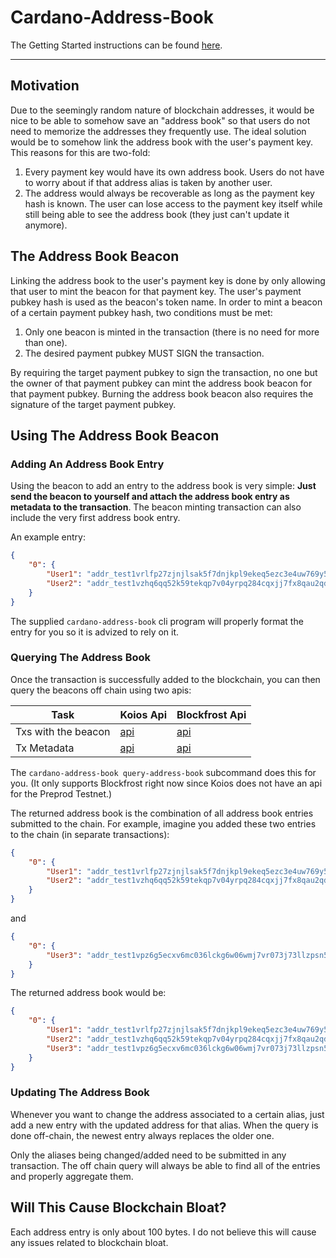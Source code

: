 # Cardano-Address-Book

The Getting Started instructions can be found [here](GettingStarted.md).

---
## Motivation
Due to the seemingly random nature of blockchain addresses, it would be nice to be able to somehow save an "address book" so that users do not need to memorize the addresses they frequently use. The ideal solution would be to somehow link the address book with the user's payment key. This reasons for this are two-fold:

1. Every payment key would have its own address book. Users do not have to worry about if that address alias is taken by another user.
2. The address would always be recoverable as long as the payment key hash is known. The user can lose access to the payment key itself while still being able to see the address book (they just can't update it anymore).

## The Address Book Beacon
Linking the address book to the user's payment key is done by only allowing that user to mint the beacon for that payment key. The user's payment pubkey hash is used as the beacon's token name. In order to mint a beacon of a certain payment pubkey hash, two conditions must be met:

1. Only one beacon is minted in the transaction (there is no need for more than one).
2. The desired payment pubkey MUST SIGN the transaction.

By requiring the target payment pubkey to sign the transaction, no one but the owner of that payment pubkey can mint the address book beacon for that payment pubkey. Burning the address book beacon also requires the signature of the target payment pubkey.

## Using The Address Book Beacon
### Adding An Address Book Entry
Using the beacon to add an entry to the address book is very simple: **Just send the beacon to yourself and attach the address book entry as metadata to the transaction**. The beacon minting transaction can also include the very first address book entry.

An example entry:
``` JSON
{
    "0": {
        "User1": "addr_test1vrlfp27zjnjlsak5f7dnjkpl9ekeq5ezc3e4uw769y5rgtc4qvv2f",
        "User2": "addr_test1vzhq6qq52k59tekqp7v04yrpq284cqxjj7fx8qau2qd795s7wfhhm"
    }
}
```

The supplied `cardano-address-book` cli program will properly format the entry for you so it is advized to rely on it.

### Querying The Address Book
Once the transaction is successfully added to the blockchain, you can then query the beacons off chain using two apis:

| Task | Koios Api | Blockfrost Api |
|--|--|--|
| Txs with the beacon | [api](https://api.koios.rest/#get-/asset_txs) | [api](https://docs.blockfrost.io/#tag/Cardano-Assets/paths/~1assets~1%7Basset%7D~1transactions/get)|
| Tx Metadata | [api](https://api.koios.rest/#post-/tx_metadata) | [api](https://docs.blockfrost.io/#tag/Cardano-Transactions/paths/~1txs~1%7Bhash%7D~1metadata/get)|

The `cardano-address-book query-address-book` subcommand does this for you. (It only supports Blockfrost right now since Koios does not have an api for the Preprod Testnet.) 

The returned address book is the combination of all address book entries submitted to the chain. For example, imagine you added these two entries to the chain (in separate transactions):

``` JSON
{
    "0": {
        "User1": "addr_test1vrlfp27zjnjlsak5f7dnjkpl9ekeq5ezc3e4uw769y5rgtc4qvv2f",
        "User2": "addr_test1vzhq6qq52k59tekqp7v04yrpq284cqxjj7fx8qau2qd795s7wfhhm"
    }
}
```

and

``` JSON
{
    "0": {
        "User3": "addr_test1vpz6g5ecxv6mc036lckg6w06wmj7vr073j73llzpsn5t0pguw7m5u"
    }
}
```

The returned address book would be:

``` JSON
{
    "0": {
        "User1": "addr_test1vrlfp27zjnjlsak5f7dnjkpl9ekeq5ezc3e4uw769y5rgtc4qvv2f",
        "User2": "addr_test1vzhq6qq52k59tekqp7v04yrpq284cqxjj7fx8qau2qd795s7wfhhm",
        "User3": "addr_test1vpz6g5ecxv6mc036lckg6w06wmj7vr073j73llzpsn5t0pguw7m5u"
    }
}
```

### Updating The Address Book
Whenever you want to change the address associated to a certain alias, just add a new entry with the updated address for that alias. When the query is done off-chain, the newest entry always replaces the older one. 

Only the aliases being changed/added need to be submitted in any transaction. The off chain query will always be able to find all of the entries and properly aggregate them.

## Will This Cause Blockchain Bloat?
Each address entry is only about 100 bytes. I do not believe this will cause any issues related to blockchain bloat.
